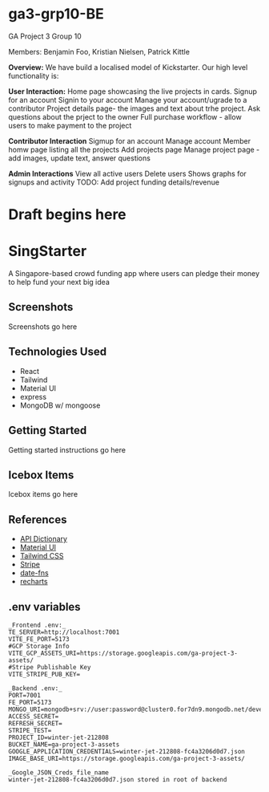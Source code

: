 # ga3-grp10-BE

GA Project 3 Group 10

Members: Benjamin Foo, Kristian Nielsen, Patrick Kittle

**Overview:**
We have build a localised model of Kickstarter. Our high level functionality is:

**User Interaction:**
Home page showcasing the live projects in cards.
Signup for an account
Signin to your account
Manage your account/ugrade to a contributor
Project details page- the images and text about trhe project.
Ask questions about the prject to the owner
Full purchase workflow - allow users to make payment to the project

**Contributor Interaction**
Sigmup for an account
Manage account 
Member homw page listing all the projects 
Add projects page
Manage project page - add images, update text, answer questions


**Admin Interactions**
View all active users
Delete users
Shows graphs for signups and activity
TODO: Add project funding details/revenue

# Draft begins here

# SingStarter 

A Singapore-based crowd funding app where users can pledge their money to help fund your next big idea

## Screenshots
Screenshots go here

## Technologies Used
- React
- Tailwind
- Material UI
- express
- MongoDB w/ mongoose

## Getting Started
Getting started instructions go here

## Icebox Items
Icebox items go here

## References
- [API Dictionary](https://docs.google.com/spreadsheets/d/1wfkbw6tjOfWev1ZcPoxbaVDZ3InfBr3GgQTUlA75zVo/edit#gid=833770197)   
- [Material UI](https://mui.com/material-ui/getting-started/)
- [Tailwind CSS](https://tailwindcss.com/docs/installation)
- [Stripe](https://docs.stripe.com/)
- [date-fns](https://date-fns.org/v3.6.0/docs/format)
- [recharts](https://recharts.org/en-US/)

## .env variables
```
_Frontend .env:_
TE_SERVER=http://localhost:7001
VITE_FE_PORT=5173
#GCP Storage Info
VITE_GCP_ASSETS_URI=https://storage.googleapis.com/ga-project-3-assets/
#Stripe Publishable Key
VITE_STRIPE_PUB_KEY=

_Backend .env:_
PORT=7001
FE_PORT=5173
MONGO_URI=mongodb+srv://user:password@cluster0.for7dn9.mongodb.net/development
ACCESS_SECRET=
REFRESH_SECRET=
STRIPE_TEST=
PROJECT_ID=winter-jet-212808
BUCKET_NAME=ga-project-3-assets
GOOGLE_APPLICATION_CREDENTIALS=winter-jet-212808-fc4a3206d0d7.json
IMAGE_BASE_URI=https://storage.googleapis.com/ga-project-3-assets/

_Google_JSON_Creds_file_name
winter-jet-212808-fc4a3206d0d7.json stored in root of backend
```


